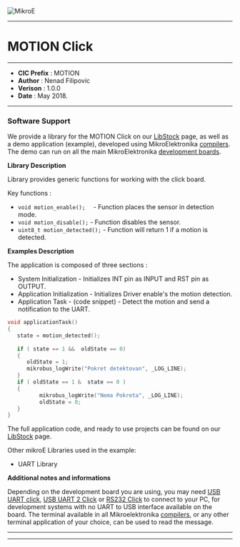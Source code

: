 ![MikroE](http://www.mikroe.com/img/designs/beta/logo_small.png)

---

# MOTION Click

---

- **CIC Prefix**  : MOTION
- **Author**      : Nenad Filipovic
- **Verison**     : 1.0.0
- **Date**        : May 2018.

---

### Software Support

We provide a library for the MOTION Click on our [LibStock](https://libstock.mikroe.com/projects/view/1089/motion-click-example) 
page, as well as a demo application (example), developed using MikroElektronika 
[compilers](http://shop.mikroe.com/compilers). The demo can run on all the main 
MikroElektronika [development boards](http://shop.mikroe.com/development-boards).

**Library Description**

Library provides generic functions for working with the click board.

Key functions :

- ```void motion_enable();  ``` - Function places the sensor in detection mode.
- ``` void motion_disable(); ``` - Function disables the sensor.
- ``` uint8_t motion_detected(); ``` - Function will return 1 if a motion is detected.

**Examples Description**

The application is composed of three sections :

- System Initialization - Initializes INT pin as INPUT and RST pin as OUTPUT.
- Application Initialization - Initializes Driver enable's the motion detection.
- Application Task - (code snippet) - Detect the motion and send a notification to the UART.


```.c
void applicationTask()
{
   state = motion_detected();
   
   if ( state == 1 &&  oldState == 0)
   {
      oldState = 1;
      mikrobus_logWrite("Pokret detektovan", _LOG_LINE);
   }
   if ( oldState == 1 &  state == 0 )
   {
          mikrobus_logWrite("Nema Pokreta", _LOG_LINE);
          oldState = 0;
   }
}
```

The full application code, and ready to use projects can be found on our 
[LibStock](https://libstock.mikroe.com/projects/view/1089/motion-click-example) page.

Other mikroE Libraries used in the example:

- UART Library

**Additional notes and informations**

Depending on the development board you are using, you may need 
[USB UART click](http://shop.mikroe.com/usb-uart-click), 
[USB UART 2 Click](http://shop.mikroe.com/usb-uart-2-click) or 
[RS232 Click](http://shop.mikroe.com/rs232-click) to connect to your PC, for 
development systems with no UART to USB interface available on the board. The 
terminal available in all Mikroelektronika 
[compilers](http://shop.mikroe.com/compilers), or any other terminal application 
of your choice, can be used to read the message.

---
---
